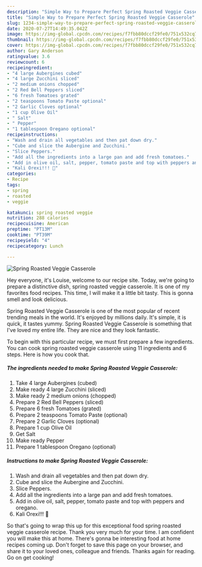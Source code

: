 ```yaml
---
description: "Simple Way to Prepare Perfect Spring Roasted Veggie Casserole"
title: "Simple Way to Prepare Perfect Spring Roasted Veggie Casserole"
slug: 1234-simple-way-to-prepare-perfect-spring-roasted-veggie-casserole
date: 2020-07-27T14:49:35.042Z
image: https://img-global.cpcdn.com/recipes/f7fbb80dccf29fe0/751x532cq70/spring-roasted-veggie-casserole-recipe-main-photo.jpg
thumbnail: https://img-global.cpcdn.com/recipes/f7fbb80dccf29fe0/751x532cq70/spring-roasted-veggie-casserole-recipe-main-photo.jpg
cover: https://img-global.cpcdn.com/recipes/f7fbb80dccf29fe0/751x532cq70/spring-roasted-veggie-casserole-recipe-main-photo.jpg
author: Gary Anderson
ratingvalue: 3.6
reviewcount: 6
recipeingredient:
- "4 large Aubergines cubed"
- "4 large Zucchini sliced"
- "2 medium onions chopped"
- "2 Red Bell Peppers sliced"
- "6 fresh Tomatoes grated"
- "2 teaspoons Tomato Paste optional"
- "2 Garlic Cloves optional"
- "1 cup Olive Oil"
- " Salt"
- " Pepper"
- "1 tablespoon Oregano optional"
recipeinstructions:
- "Wash and drain all vegetables and then pat down dry."
- "Cube and slice the Aubergine and Zucchini."
- "Slice Peppers."
- "Add all the ingredients into a large pan and add fresh tomatoes."
- "Add in olive oil, salt, pepper, tomato paste and top with peppers and oregano."
- "Kali Orexi!!! 🙂"
categories:
- Recipe
tags:
- spring
- roasted
- veggie

katakunci: spring roasted veggie 
nutrition: 288 calories
recipecuisine: American
preptime: "PT13M"
cooktime: "PT39M"
recipeyield: "4"
recipecategory: Lunch

---
```



![Spring Roasted Veggie Casserole](https://img-global.cpcdn.com/recipes/f7fbb80dccf29fe0/751x532cq70/spring-roasted-veggie-casserole-recipe-main-photo.jpg)

Hey everyone, it's Louise, welcome to our recipe site. Today, we're going to prepare a distinctive dish, spring roasted veggie casserole. It is one of my favorites food recipes. This time, I will make it a little bit tasty. This is gonna smell and look delicious.



Spring Roasted Veggie Casserole is one of the most popular of recent trending meals in the world. It's enjoyed by millions daily. It's simple, it is quick, it tastes yummy. Spring Roasted Veggie Casserole is something that I've loved my entire life. They are nice and they look fantastic.


To begin with this particular recipe, we must first prepare a few ingredients. You can cook spring roasted veggie casserole using 11 ingredients and 6 steps. Here is how you cook that.

<!--inarticleads1-->

##### The ingredients needed to make Spring Roasted Veggie Casserole:

1. Take 4 large Aubergines (cubed)
1. Make ready 4 large Zucchini (sliced)
1. Make ready 2 medium onions (chopped)
1. Prepare 2 Red Bell Peppers (sliced)
1. Prepare 6 fresh Tomatoes (grated)
1. Prepare 2 teaspoons Tomato Paste (optional)
1. Prepare 2 Garlic Cloves (optional)
1. Prepare 1 cup Olive Oil
1. Get  Salt
1. Make ready  Pepper
1. Prepare 1 tablespoon Oregano (optional)




<!--inarticleads2-->

##### Instructions to make Spring Roasted Veggie Casserole:

1. Wash and drain all vegetables and then pat down dry.
1. Cube and slice the Aubergine and Zucchini.
1. Slice Peppers.
1. Add all the ingredients into a large pan and add fresh tomatoes.
1. Add in olive oil, salt, pepper, tomato paste and top with peppers and oregano.
1. Kali Orexi!!! 🙂




So that's going to wrap this up for this exceptional food spring roasted veggie casserole recipe. Thank you very much for your time. I am confident you will make this at home. There's gonna be interesting food at home recipes coming up. Don't forget to save this page on your browser, and share it to your loved ones, colleague and friends. Thanks again for reading. Go on get cooking!
